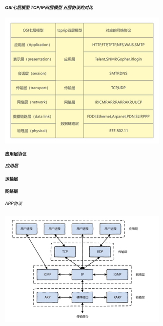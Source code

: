 ##### 	OSI七层模型   TCP/IP四层模型    五层协议的对比

<img src="main.assets/osi七层模型和tcpip四层模型.png" alt="osi七层模型和tcpip四层模型" style="zoom: 50%;" />  

#### 应用层协议

##### 应用层

#### 运输层



#### 网络层

###### ARP协议

















![image-20220817150855422](main.assets/image-20220817150855422.png) 

